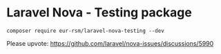 # Laravel Nova - Testing package

```shell
composer require eur-rsm/laravel-nova-testing --dev
```

Please upvote: https://github.com/laravel/nova-issues/discussions/5990
